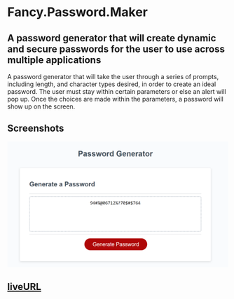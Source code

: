 # Fancy.Password.Maker
## A password generator that will create dynamic and secure passwords for the user to use across multiple applications

A password generator that will take the user through a series of prompts, including length, and character types desired, in order to create an ideal password.  The user must stay within certain parameters or else an alert will pop up. Once the choices are made within the parameters, a password will show up on the screen.

## Screenshots

![Screenshot of password generator in use](\assets\screenshots\fancyPasswordMaker.png)


## [liveURL](https://rachaelkstokes.github.io/Fancy.Password.Maker/)

